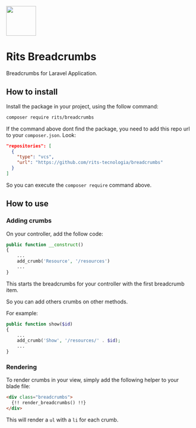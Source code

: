 <img src="https://rits.dev/wp-content/themes/rits/assets/imgs/logotipo-2.png" width="80px"></img>

# Rits Breadcrumbs

Breadcrumbs for Laravel Application.

## How to install

Install the package in your project, using the follow command:

```bash
composer require rits/breadcrumbs
```

If the command above dont find the package, you need to add this repo url to your `composer.json`. Look:

```json
"repositories": [
  {
    "type": "vcs",
    "url": "https://github.com/rits-tecnologia/breadcrumbs"
  }
]
```

So you can execute the `composer require` command above.

## How to use

### Adding crumbs

On your controller, add the follow code:

```php
public function __construct()
{
    ...
    add_crumb('Resource', '/resources')
    ...
}
```

This starts the breadcrumbs for your controller with the first breadcrumb item.

So you can add others crumbs on other methods.

For example:

```php
public function show($id)
{
    ...
    add_crumb('Show', '/resources/' . $id);
    ...
}
```

### Rendering

To render crumbs in your view, simply add the following helper to your blade file:

```html
<div class="breadcrumbs">
  {!! render_breadcrumbs() !!}
</div>
```

This will render a `ul` with a `li` for each crumb.
